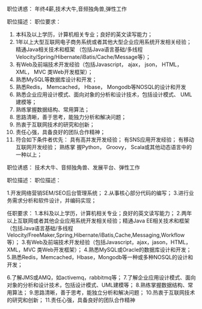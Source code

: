 职位诱惑：
年终4薪,技术大牛,音频独角兽,弹性工作

职位描述：
职位要求：
1. 本科及以上学历，计算机相关专业；良好的英文读写能力；
2. 1年以上大型互联网电子商务系统或者其他大型企业应用系统开发相关经验；精通Java相关技术和框架
（包括Java语言基础/多线程Velocity/Spring/Hibernate/iBatis/Cache/Message等）；
3. 有Web及前端技术开发经验（包括Javascript， ajax， json， HTML， XML， MVC 类Web开发框架）；
4. 熟悉MySQL等数据库设计和开发；
5. 熟悉Redis， Memcached， Hbase， Mongodb等NOSQL的设计和开发
6. 熟悉企业应用设计模式、面向对象的分析和设计技术，包括设计模式、 UML建模等；
7. 熟练掌握数据结构、常用算法；
8. 思路清晰，善于思考，能独力分析和解决问题；
9. 热衷于互联网技术的研究和创新；
10. 责任心强，具备良好的团队合作精神；
11. 符合如下条件者优先： 具有高并发开发经验； 有SNS应用开发经验； 有移动互联网开发经验； 熟练掌
握Python， Groovy， Scala或其他动态语言中的一种以上；


职位诱惑：
技术大牛、音频独角兽、发展平台、弹性工作

职位描述：
职位描述：

1.开发网络营销SEM/SEO后台管理系统；
2.从事核心部分代码的编写；
3.进行业务需求分析和软件设计，并编码实现；


任职要求：
1.本科及以上学历，计算机相关专业；良好的英文读写能力；
2.两年以上互联网或者其他企业应用系统开发相关经验；精通Java EE相关技术和框架（包括Java语言基础/多线程Velocity/FreeMaker,Spring,Hibernate/iBatis,Cache,Messaging,Workflow 等）；
3.有Web及前端技术开发经验（包括Javascript，ajax，jason，HTML，XML，MVC 类Web开发框架）；
4.熟悉MySQL或Oracle的数据库设计和开发；
5.熟悉Redis，Memcached，Hbase，Mongodb等一种或多种NOSQL的设计和开发；

6.了解JMS或AMQ，如activemq，rabbitmq等；
7.了解企业应用设计模式、面向对象的分析和设计技术，包括设计模式、UML建模等；
8.熟练掌握数据结构、常用算法；
9.思路清晰，善于思考，能独立分析和解决问题；
10.热衷于互联网技术的研究和创新；
11.责任心强，具备良好的团队合作精神
